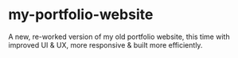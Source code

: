 # my-portfolio-website
A new, re-worked version of my old portfolio website, this time with improved UI &amp; UX, more responsive &amp; built more efficiently.
